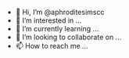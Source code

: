 - 👋 Hi, I’m @aphroditesimscc
- 👀 I’m interested in ...
- 🌱 I’m currently learning ...
- 💞️ I’m looking to collaborate on ...
- 📫 How to reach me ...

<!---
aphroditesimscc/aphroditesimscc is a ✨ special ✨ repository because its `README.md` (this file) appears on your GitHub profile.
You can click the Preview link to take a look at your changes.
--->
